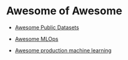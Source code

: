 # Awesome of Awesome 

+ [Awesome Public Datasets](https://github.com/awesomedata/awesome-public-datasets)

+ [Awesome MLOps](https://github.com/kelvins/awesome-mlops) 

+ [Awesome production machine learning
](https://github.com/EthicalML/awesome-production-machine-learning)
